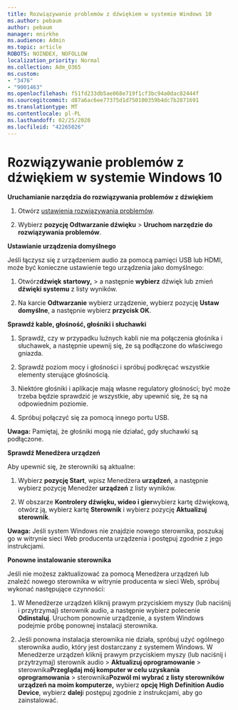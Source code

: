 ```yaml
---
title: Rozwiązywanie problemów z dźwiękiem w systemie Windows 10
ms.author: pebaum
author: pebaum
manager: mnirkhe
ms.audience: Admin
ms.topic: article
ROBOTS: NOINDEX, NOFOLLOW
localization_priority: Normal
ms.collection: Adm_O365
ms.custom:
- "3476"
- "9001463"
ms.openlocfilehash: f51fd233db5ae068e719f1cf3bc94a0dac82444f
ms.sourcegitcommit: d87a6ac6ee77375d1d750100359b4dc7b2871691
ms.translationtype: MT
ms.contentlocale: pl-PL
ms.lasthandoff: 02/25/2020
ms.locfileid: "42265026"
---
```

# <a name="troubleshooting-audio-issues-in-windows-10"></a>Rozwiązywanie problemów z dźwiękiem w systemie Windows 10

**Uruchamianie narzędzia do rozwiązywania problemów z dźwiękiem**

1.  Otwórz [ustawienia rozwiązywania problemów](ms-settings:troubleshoot).

2.  Wybierz **pozycję Odtwarzanie dźwięku** > **Uruchom narzędzie do rozwiązywania problemów**.

**Ustawianie urządzenia domyślnego**

Jeśli łączysz się z urządzeniem audio za pomocą pamięci USB lub HDMI, może być konieczne ustawienie tego urządzenia jako domyślnego:

1. Otwórz**dźwięk** **startowy,** > a następnie **wybierz** dźwięk lub zmień **dźwięki systemu** z listy wyników.

2.  Na karcie **Odtwarzanie** wybierz urządzenie, wybierz pozycję **Ustaw domyślne**, a następnie wybierz **przycisk OK**.

**Sprawdź kable, głośność, głośniki i słuchawki**

1. Sprawdź, czy w przypadku luźnych kabli nie ma połączenia głośnika i słuchawek, a następnie upewnij się, że są podłączone do właściwego gniazda.

2. Sprawdź poziom mocy i głośności i spróbuj podkręcać wszystkie elementy sterujące głośnością.

3. Niektóre głośniki i aplikacje mają własne regulatory głośności; być może trzeba będzie sprawdzić je wszystkie, aby upewnić się, że są na odpowiednim poziomie.

4. Spróbuj połączyć się za pomocą innego portu USB.

**Uwaga:** Pamiętaj, że głośniki mogą nie działać, gdy słuchawki są podłączone.

**Sprawdź Menedżera urządzeń**

Aby upewnić się, że sterowniki są aktualne:

1. Wybierz **pozycję Start**, wpisz Menedżera **urządzeń**, a następnie wybierz pozycję Menedżer **urządzeń** z listy wyników.

2. W obszarze **Kontrolery dźwięku, wideo i gier**wybierz kartę dźwiękową, otwórz ją, wybierz kartę **Sterownik** i wybierz pozycję **Aktualizuj sterownik**.

**Uwaga:** Jeśli system Windows nie znajdzie nowego sterownika, poszukaj go w witrynie sieci Web producenta urządzenia i postępuj zgodnie z jego instrukcjami.

**Ponowne instalowanie sterownika**

Jeśli nie możesz zaktualizować za pomocą Menedżera urządzeń lub znaleźć nowego sterownika w witrynie producenta w sieci Web, spróbuj wykonać następujące czynności:

1. W Menedżerze urządzeń kliknij prawym przyciskiem myszy (lub naciśnij i przytrzymaj) sterownik audio, a następnie wybierz polecenie **Odinstaluj**. Uruchom ponownie urządzenie, a system Windows podejmie próbę ponownej instalacji sterownika.

2. Jeśli ponowna instalacja sterownika nie działa, spróbuj użyć ogólnego sterownika audio, który jest dostarczany z systemem Windows. W Menedżerze urządzeń kliknij prawym przyciskiem myszy (lub naciśnij i przytrzymaj) sterownik audio > **Aktualizuj oprogramowanie** > sterownika**Przeglądaj mój komputer w celu uzyskania oprogramowania** > sterownika**Pozwól mi wybrać z listy sterowników urządzeń na moim komputerze,** wybierz **opcję High Definition Audio Device**, wybierz **dalej**i postępuj zgodnie z instrukcjami, aby go zainstalować.
